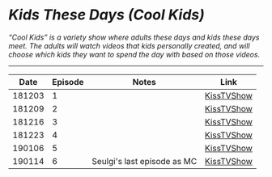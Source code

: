 # _Kids These Days (Cool Kids)_

_“Cool Kids” is a variety show where adults these days and kids these days meet. The adults will watch videos that kids personally created, and will choose which kids they want to spend the day with based on those videos._

___

| Date   | Episode | Notes                       | Link                                                         |
|--------|---------|-----------------------------|--------------------------------------------------------------|
| 181203 | 1       |                             | [KissTVShow](https://kisstvshow.to/Show/Cool-Kids/Episode-1) |
| 181209 | 2       |                             | [KissTVShow](https://kisstvshow.to/Show/Cool-Kids/Episode-2) |
| 181216 | 3       |                             | [KissTVShow](https://kisstvshow.to/Show/Cool-Kids/Episode-3) |
| 181223 | 4       |                             | [KissTVShow](https://kisstvshow.to/Show/Cool-Kids/Episode-4) |
| 190106 | 5       |                             | [KissTVShow](https://kisstvshow.to/Show/Cool-Kids/Episode-5) |
| 190114 | 6       | Seulgi's last episode as MC | [KissTVShow](https://kisstvshow.to/Show/Cool-Kids/Episode-6) |